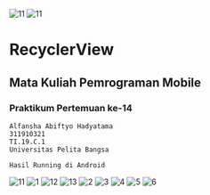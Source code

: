 ![11](https://user-images.githubusercontent.com/56286071/176993236-cb5b106e-5e2a-453f-a4bb-39d3ca9d2c49.jpeg)
![11](https://user-images.githubusercontent.com/56286071/176993239-fc4c38af-8f6c-465a-9396-e4eb2c121525.jpeg)
# RecyclerView
## Mata Kuliah Pemrograman Mobile
### Praktikum Pertemuan ke-14


```
Alfansha Abiftyo Hadyatama
311910321
TI.19.C.1
Universitas Pelita Bangsa
```


```
Hasil Running di Android
```

![11](https://user-images.githubusercontent.com/56286071/176993268-c8c1e1d1-fb00-4113-9c02-887b099c00d8.jpeg)
![1](https://user-images.githubusercontent.com/56286071/174436767-c66bda2d-8f04-46a3-85de-4f81a42bda36.jpeg)
![12](https://user-images.githubusercontent.com/56286071/176993248-9a90a399-4e76-49a8-8b4d-dccd052c8bf3.jpeg)
![13](https://user-images.githubusercontent.com/56286071/176993259-87c3f4fb-ea92-4530-b0f1-b43821d1a044.jpeg)
![2](https://user-images.githubusercontent.com/56286071/174436822-0454058b-195a-4314-b8de-6d6757450558.jpeg)
![3](https://user-images.githubusercontent.com/56286071/174436826-e1d6e933-5928-4a5c-b280-23aa2295a727.jpeg)
![4](https://user-images.githubusercontent.com/56286071/174436831-0c3a5400-1077-4f55-8551-89e46614dc61.jpeg)
![5](https://user-images.githubusercontent.com/56286071/174436835-1f88889e-ef86-443a-961c-0b8386181eed.jpeg)
![6](https://user-images.githubusercontent.com/56286071/174436840-2db1fde8-8a61-4d13-8181-c64756d609a8.jpeg)

